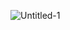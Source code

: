 ![Untitled-1](https://github.com/AmilaThushara/spotify-Ui/assets/80099554/1f375c7d-8b15-4fda-bd28-21631cb20740)
